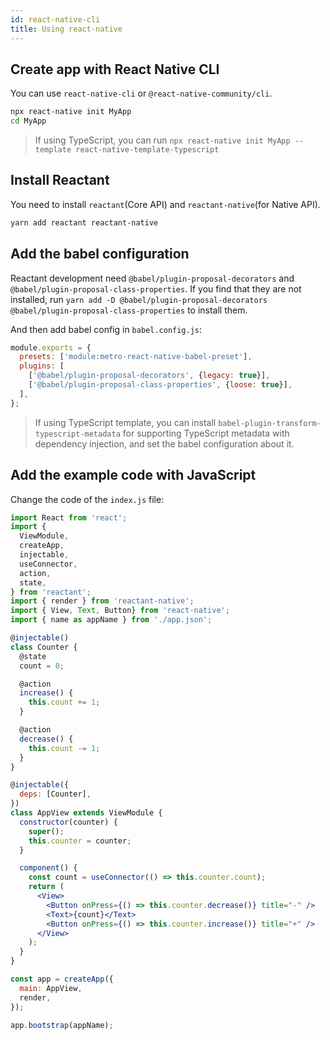 ```yaml
---
id: react-native-cli
title: Using react-native
---
```


## Create app with React Native CLI

You can use `react-native-cli` or `@react-native-community/cli`.

```sh
npx react-native init MyApp
cd MyApp
```

> If using TypeScript, you can run `npx react-native init MyApp --template react-native-template-typescript`

## Install Reactant

You need to install `reactant`(Core API) and `reactant-native`(for Native API).

```sh
yarn add reactant reactant-native
```

## Add the babel configuration

Reactant development need `@babel/plugin-proposal-decorators` and `@babel/plugin-proposal-class-properties`. If you find that they are not installed, run `yarn add -D @babel/plugin-proposal-decorators @babel/plugin-proposal-class-properties` to install them.

And then add babel config in `babel.config.js`:

```js
module.exports = {
  presets: ['module:metro-react-native-babel-preset'],
  plugins: [
    ['@babel/plugin-proposal-decorators', {legacy: true}],
    ['@babel/plugin-proposal-class-properties', {loose: true}],
  ],
};
```

> If using TypeScript template, you can install `babel-plugin-transform-typescript-metadata` for supporting TypeScript metadata with dependency injection, and set the babel configuration about it.

## Add the example code with JavaScript

Change the code of the `index.js` file:

```jsx
import React from 'react';
import {
  ViewModule,
  createApp,
  injectable,
  useConnector,
  action,
  state,
} from 'reactant';
import { render } from 'reactant-native';
import { View, Text, Button} from 'react-native';
import { name as appName } from './app.json';

@injectable()
class Counter {
  @state
  count = 0;

  @action
  increase() {
    this.count += 1;
  }

  @action
  decrease() {
    this.count -= 1;
  }
}

@injectable({
  deps: [Counter],
})
class AppView extends ViewModule {
  constructor(counter) {
    super();
    this.counter = counter;
  }

  component() {
    const count = useConnector(() => this.counter.count);
    return (
      <View>
        <Button onPress={() => this.counter.decrease()} title="-" />
        <Text>{count}</Text>
        <Button onPress={() => this.counter.increase()} title="+" />
      </View>
    );
  }
}

const app = createApp({
  main: AppView,
  render,
});

app.bootstrap(appName);
```
